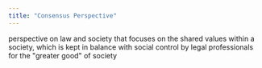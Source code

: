 ```yaml
---
title: "Consensus Perspective"
---
```

perspective on law and society that focuses on the shared values within a society, which is kept in balance with social control by legal professionals for the &quot;greater good&quot; of society


